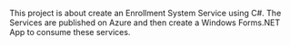 This project is about create an Enrollment System Service using C#. The Services are published on Azure and then create a Windows Forms.NET App to consume these services.

